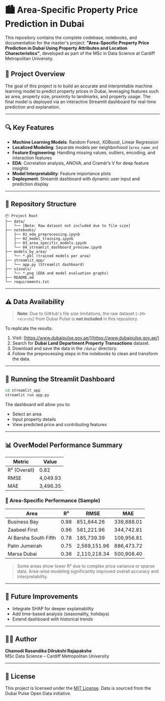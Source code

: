 # 🏙️ Area-Specific Property Price Prediction in Dubai

This repository contains the complete codebase, notebooks, and documentation for the master's project: **"Area-Specific Property Price Prediction in Dubai Using Property Attributes and Location Characteristics"**, developed as part of the MSc in Data Science at Cardiff Metropolitan University.

## 📌 Project Overview

The goal of this project is to build an accurate and interpretable machine learning model to predict property prices in Dubai, leveraging features such as area, property size, proximity to landmarks, and property usage. The final model is deployed via an interactive Streamlit dashboard for real-time prediction and explanation.

---

## 🔍 Key Features

- **Machine Learning Models**: Random Forest, XGBoost, Linear Regression
- **Localized Modeling**: Separate models per neighborhood (`area_name_en`)
- **Feature Engineering**: Handling missing values, outliers, encoding, and interaction features
- **EDA**: Correlation analysis, ANOVA, and Cramér’s V for deep feature insights
- **Model Interpretability**: Feature importance plots
- **Deployment**: Streamlit dashboard with dynamic user input and prediction display

---

## 📁 Repository Structure

```plaintext
📦 Project Root
├── data/
│   └── [Note: Raw dataset not included due to file size]
├── notebooks/
│   ├── 01_eda_preprocessing.ipynb
│   ├── 02_model_training.ipynb
│   ├── 03_area_specific_models.ipynb
│   └── 04_streamlit_dashboard_preview.ipynb
├── models_by_area/
│   └── *.pkl (trained models per area)
├── streamlit_app/
│   └── app.py (Streamlit dashboard)
├── visuals/
│   └── *.png (EDA and model evaluation graphs)
├── README.md
└── requirements.txt
```

---

## ⚠️ Data Availability

> **Note**: Due to GitHub's file size limitations, the raw dataset (`~1M+ records`) from Dubai Pulse is **not included** in this repository.

To replicate the results:

1. Visit: [https://www.dubaipulse.gov.ae/](https://www.dubaipulse.gov.ae/)
2. Search for **Dubai Land Department Property Transactions** dataset.
3. Download and save the data in the `/data/` directory.
4. Follow the preprocessing steps in the notebooks to clean and transform the data.

---

## 🚀 Running the Streamlit Dashboard

```bash
cd streamlit_app
streamlit run app.py
```

The dashboard will allow you to:
- Select an area
- Input property details
- View predicted price and contributing features

---

## 📊 OverModel Performance Summary

| Metric        | Value    |
|---------------|----------|
| R² (Overall)  | 0.82     |
| RMSE          | 4,049.93 |
| MAE           | 3,496.35 |

### 🔹 Area-Specific Performance (Sample)

| Area                  | R²   | RMSE        | MAE         |
|-----------------------|------|--------------|------------|
| Business Bay          | 0.98 | 851,844.26   | 339,888.01 |
| Zaabeel First         | 0.96 | 581,221.96   | 344,742.81 |
| Al Barsha South Fifth | 0.78 | 185,739.39   | 109,956.81 |
| Palm Jumeirah         | 0.75 | 2,569,151.96 | 886,473.72 |
| Marsa Dubai           | 0.36 | 2,110,218.34 | 500,908.40 |

> Some areas show lower R² due to complex price variance or sparse data. Area-wise modeling significantly improved overall accuracy and interpretability.


---

## 🔮 Future Improvements

- Integrate SHAP for deeper explainability
- Add time-based analysis (seasonality, holidays)
- Extend dashboard with historical trends

---

## 🧑‍💻 Author

**Chamodi Rasandika Dilrukshi Rajapakshe**  
MSc Data Science – Cardiff Metropolitan University

---

## 📃 License

This project is licensed under the [MIT License](LICENSE). Data is sourced from the Dubai Pulse Open Data initiative.

